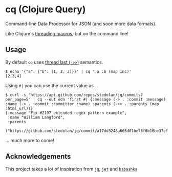 # cq (Clojure Query)

Command-line Data Processor for JSON (and soon more data formats).

Like Clojure's [threading macros](https://clojure.org/guides/threading_macros), but on the command line!

## Usage

By default `cq` uses [thread last (`->>`)](https://clojure.org/guides/threading_macros#thread-last) semantics.

```
$ echo '{"a": {"b": [1, 2, 3]}}' | cq ':a :b (map inc)'
[2,3,4]
```

Using `#|` you can use the current value as `.`.

```
$ curl -s 'https://api.github.com/repos/stedolan/jq/commits?per_page=5' | cq --out edn 'first #| {:message (-> . :commit :message) :name (-> . :commit :committer :name) :parents (->> . :parents (map :html_url))}'
{:message "Fix #2197 extended regex pattern example",
 :name "William Langford",
 :parents
 ("https://github.com/stedolan/jq/commit/a17dd3248a666d01be75f6b16be37e80e20b0954")}
```

... much more to come!

## Acknowledgements

This project takes a lot of inspiration from [`jq`](https://stedolan.github.io/jq/), [`jet`](https://github.com/borkdude/jet) and [`babashka`](https://github.com/babashka/babashka)
